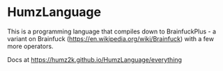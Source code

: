 # HumzLanguage

This is a programming language that compiles down to BrainfuckPlus - a variant on Brainfuck (https://en.wikipedia.org/wiki/Brainfuck) with a few more operators.

Docs at https://humz2k.github.io/HumzLanguage/everything
